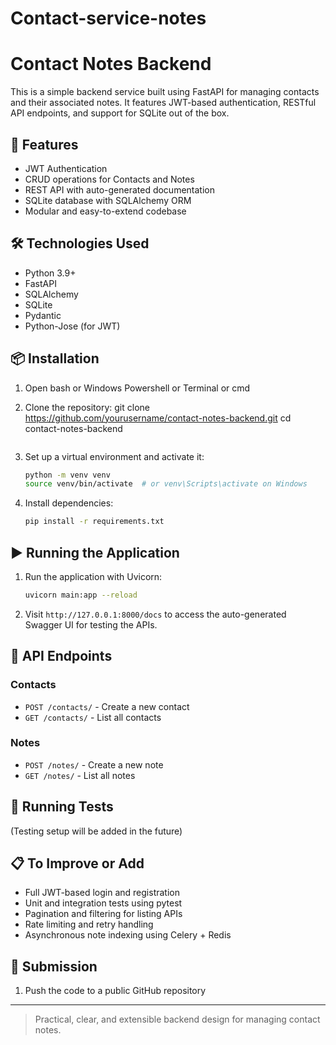 # Contact-service-notes
# Contact Notes Backend

This is a simple backend service built using FastAPI for managing contacts and their associated notes. It features JWT-based authentication, RESTful API endpoints, and support for SQLite out of the box.

## 🚀 Features
- JWT Authentication
- CRUD operations for Contacts and Notes
- REST API with auto-generated documentation
- SQLite database with SQLAlchemy ORM
- Modular and easy-to-extend codebase

## 🛠️ Technologies Used
- Python 3.9+
- FastAPI
- SQLAlchemy
- SQLite
- Pydantic
- Python-Jose (for JWT)

## 📦 Installation
1. Open bash or Windows Powershell or Terminal or cmd

2. Clone the repository:
   git clone https://github.com/yourusername/contact-notes-backend.git
   cd contact-notes-backend
   ```
2. Set up a virtual environment and activate it:
   ```bash
   python -m venv venv
   source venv/bin/activate  # or venv\Scripts\activate on Windows
   ```
3. Install dependencies:
   ```bash
   pip install -r requirements.txt
   ```

## ▶️ Running the Application
1. Run the application with Uvicorn:
   ```bash
   uvicorn main:app --reload
   ```
2. Visit `http://127.0.0.1:8000/docs` to access the auto-generated Swagger UI for testing the APIs.

## 📌 API Endpoints
### Contacts
- `POST /contacts/` - Create a new contact
- `GET /contacts/` - List all contacts

### Notes
- `POST /notes/` - Create a new note
- `GET /notes/` - List all notes

## 🧪 Running Tests
(Testing setup will be added in the future)

## 📋 To Improve or Add
- Full JWT-based login and registration
- Unit and integration tests using pytest
- Pagination and filtering for listing APIs
- Rate limiting and retry handling
- Asynchronous note indexing using Celery + Redis

## 📨 Submission
1. Push the code to a public GitHub repository

---

> Practical, clear, and extensible backend design for managing contact notes.

